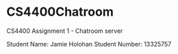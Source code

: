 # CS4400Chatroom
CS4400 Assignment 1 - Chatroom server

Student Name: Jamie Holohan
Student Number: 13325757